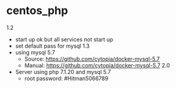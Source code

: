 # centos_php
1.2 
- start up ok but all services not start up
- set default pass for mysql
1.3 
- using mysql 5.7
    - Source: https://github.com/cytopia/docker-mysql-5.7
    - Manual: https://github.com/cytopia/docker-mysql-5.7
2.0 
- Server using php 7.1.20 and mysql 5.7
    - root password: #Hitman5066789
    